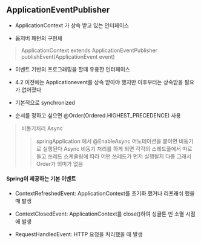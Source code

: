 ## ApplicationEventPublisher

- ApplicationContext 가 상속 받고 있는 인터페이스

- 옵저버 패턴의 구현체

>ApplicationContext extends ApplicationEventPublisher
>publishEvent(ApplicationEvent event)

- 이벤트 기반의 프로그래밍을 할때 유용한 인터페이스

- 4.2 이전에는 Applicationevent를 상속 받아야 했지만 이후부터는 상속받을 필요가 없어졌다

- 기본적으로 synchronized

- 순서를 정하고 싶으면 @Order(Ordered.HIGHEST_PRECEDENCE) 사용

>비동기처리 Async
>>springApplication 에서 @EnableAsync 어노테이션을 붙이면 비동기로 실행된다 
>>Async 비동기 처리를 하게 되면 각각의 스레드풀에서 따로 돌고 쓰레드 스케줄링에 따라 어떤 쓰레드가 먼저 실행될지 다름 그래서 Order가 의미가 없음

#### Spring이 제공하는 기본 이벤트

- ContextRefreshedEvent: ApplicationContext를 초기화 했거나 리프래쉬 했을때 발생

- ContextClosedEvent: ApplicationContext를 close()하여 싱글톤 빈 소멸 시점에 발생

- RequestHandledEvent: HTTP 요청을 처리했을 때 발생

